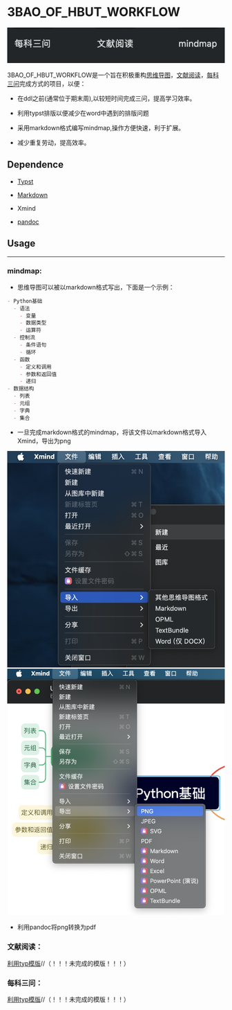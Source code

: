 # 3BAO_OF_HBUT_WORKFLOW

![b](pic/b.png)

3BAO_OF_HBUT_WORKFLOW是一个旨在积极重构[思维导图](/templates/mindmap/)，[文献阅读](/templates/文献阅读/)，[每科三问](/templates/每科三问/)完成方式的项目，以便：

- 在ddl之前(通常位于期末周),以较短时间完成三问，提高学习效率。

- 利用typst排版以便减少在word中遇到的排版问题

- 采用markdown格式编写mindmap,操作方便快速，利于扩展。

- 减少重复劳动，提高效率。

## Dependence

- [Typst](https://typst.app/docs/)

- [Markdown](https://markdown.com.cn/basic-syntax/)

- Xmind

- [pandoc](https://pandoc.org)

## Usage

---

### mindmap:

- 思维导图可以被以markdown格式写出，下面是一个示例：

```markdown
- Python基础
  - 语法
    - 变量
    - 数据类型
    - 运算符
  - 控制流
    - 条件语句
    - 循环
  - 函数
    - 定义和调用
    - 参数和返回值
    - 递归
- 数据结构
  - 列表
  - 元组
  - 字典
  - 集合
```

- 一旦完成markdown格式的mindmap，将该文件以markdown格式导入Xmind，导出为png

![a](/pic/a.png)
![c](/pic/c.png)

- 利用pandoc将png转换为pdf

### 文献阅读：

[利用typ模版](/templates/文献阅读/文献阅读表.typ)//（！！！未完成的模版！！！）

### 每科三问：

[利用typ模版](/templates/每科三问/每科三问.typ)//（！！！未完成的模版！！！）
